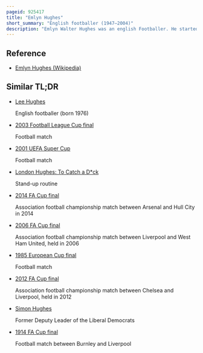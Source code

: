 ```yaml
---
pageid: 925417
title: "Emlyn Hughes"
short_summary: "English footballer (1947–2004)"
description: "Emlyn Walter Hughes was an english Footballer. He started his Career in Blackpool in 1964 before moving to liverpool in 1967. He made 665 Appearances for Liverpool and led the Side to three League Titles and an fa Cup Triumph in the 1970S. Added to these domestic Honours were two european Cups including the first ever between Liverpool and Manchester in 1977 and two uefa Cup Titles. Hughes won Player of the Year 1977 by the Football Writers. Hughes won a full Set of domestic english Football Honours in 1980 winning the League Cup with Wolverhampton Wanderers. In Addition to Wolves, he later played for Rotherham United, Hull City, Mansfield Town and Swansea City. Hughes won 62 Caps for the England national Team that he also captained."
---
```


## Reference

- [Emlyn Hughes (Wikipedia)](https://en.wikipedia.org/?curid=925417)

## Similar TL;DR

- [Lee Hughes](/tldr/en/lee-hughes)

  English footballer (born 1976)

- [2003 Football League Cup final](/tldr/en/2003-football-league-cup-final)

  Football match

- [2001 UEFA Super Cup](/tldr/en/2001-uefa-super-cup)

  Football match

- [London Hughes: To Catch a D\*ck](/tldr/en/london-hughes-to-catch-a-dck)

  Stand-up routine

- [2014 FA Cup final](/tldr/en/2014-fa-cup-final)

  Association football championship match between Arsenal and Hull City in 2014

- [2006 FA Cup final](/tldr/en/2006-fa-cup-final)

  Association football championship match between Liverpool and West Ham United, held in 2006

- [1985 European Cup final](/tldr/en/1985-european-cup-final)

  Football match

- [2012 FA Cup final](/tldr/en/2012-fa-cup-final)

  Association football championship match between Chelsea and Liverpool, held in 2012

- [Simon Hughes](/tldr/en/simon-hughes)

  Former Deputy Leader of the Liberal Democrats

- [1914 FA Cup final](/tldr/en/1914-fa-cup-final)

  Football match between Burnley and Liverpool
